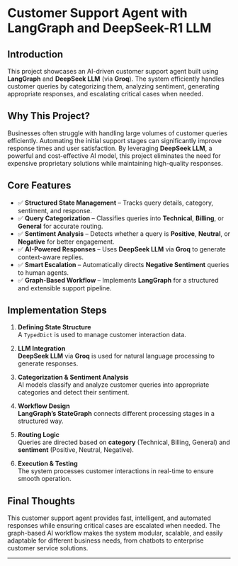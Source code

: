 # Customer Support Agent with LangGraph and DeepSeek-R1 LLM

## Introduction

This project showcases an AI-driven customer support agent built using **LangGraph** and **DeepSeek LLM** (via **Groq**). The system efficiently handles customer queries by categorizing them, analyzing sentiment, generating appropriate responses, and escalating critical cases when needed.

## Why This Project?

Businesses often struggle with handling large volumes of customer queries efficiently. Automating the initial support stages can significantly improve response times and user satisfaction. By leveraging **DeepSeek LLM**, a powerful and cost-effective AI model, this project eliminates the need for expensive proprietary solutions while maintaining high-quality responses.

## Core Features

- ✅ **Structured State Management** – Tracks query details, category, sentiment, and response.
- ✅ **Query Categorization** – Classifies queries into **Technical**, **Billing**, or **General** for accurate routing.
- ✅ **Sentiment Analysis** – Detects whether a query is **Positive**, **Neutral**, or **Negative** for better engagement.
- ✅ **AI-Powered Responses** – Uses **DeepSeek LLM** via **Groq** to generate context-aware replies.
- ✅ **Smart Escalation** – Automatically directs **Negative Sentiment** queries to human agents.
- ✅ **Graph-Based Workflow** – Implements **LangGraph** for a structured and extensible support pipeline.

## Implementation Steps

1. **Defining State Structure**  
   A `TypedDict` is used to manage customer interaction data.

2. **LLM Integration**  
   **DeepSeek LLM** via **Groq** is used for natural language processing to generate responses.

3. **Categorization & Sentiment Analysis**  
   AI models classify and analyze customer queries into appropriate categories and detect their sentiment.

4. **Workflow Design**  
   **LangGraph’s StateGraph** connects different processing stages in a structured way.

5. **Routing Logic**  
   Queries are directed based on **category** (Technical, Billing, General) and **sentiment** (Positive, Neutral, Negative).

6. **Execution & Testing**  
   The system processes customer interactions in real-time to ensure smooth operation.

## Final Thoughts

This customer support agent provides fast, intelligent, and automated responses while ensuring critical cases are escalated when needed. The graph-based AI workflow makes the system modular, scalable, and easily adaptable for different business needs, from chatbots to enterprise customer service solutions.

---

